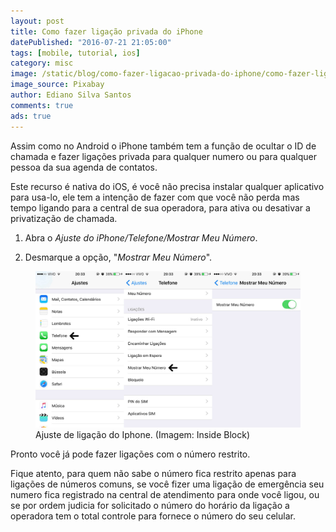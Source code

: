 ```yaml
---
layout: post
title: Como fazer ligação privada do iPhone
datePublished: "2016-07-21 21:05:00"
tags: [mobile, tutorial, ios]
category: misc
image: /static/blog/como-fazer-ligacao-privada-do-iphone/como-fazer-ligacao-privada-do-iphone.jpg
image_source: Pixabay
author: Ediano Silva Santos
comments: true
ads: true
---
```


Assim como no Android o iPhone também tem a função de ocultar o ID de chamada e fazer ligações privada para qualquer numero ou para qualquer pessoa da sua agenda de contatos.

Este recurso é nativa do iOS, é você não precisa instalar qualquer aplicativo para usa-lo, ele tem a intenção de fazer com que você não perda mas tempo ligando para a central de sua operadora, para ativa ou desativar a privatização de chamada.

1. Abra o *Ajuste do iPhone/Telefone/Mostrar Meu Número*.

2. Desmarque a opção, "*Mostrar Meu Número*".

<figure class="image">
<img alt="Ajuste de ligação do Iphone" src="/static/blog/como-fazer-ligacao-privada-do-iphone/ligacao-iphone.jpg">
<figcaption>Ajuste de ligação do Iphone. (Imagem: Inside Block)</figcaption>
</figure>

Pronto você já pode fazer ligações com o número restrito.

Fique atento, para quem não sabe o número fica restrito apenas para ligações de números comuns, se você fizer uma ligação de emergência seu numero fica registrado na central de atendimento para onde você ligou, ou se por ordem judicia for solicitado o número do horário da ligação a operadora tem o total controle para fornece o número do seu celular.
